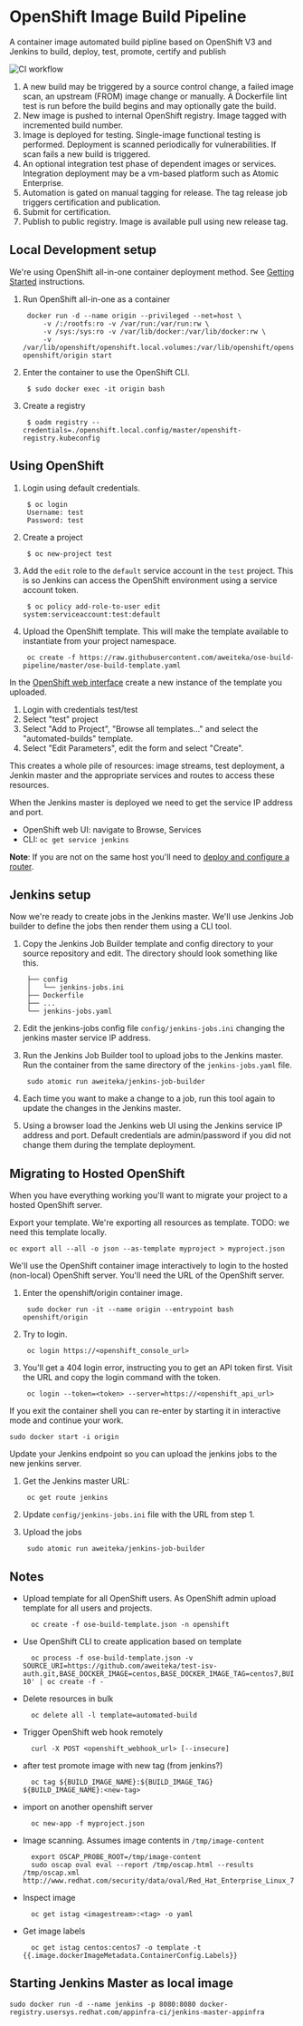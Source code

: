 # OpenShift Image Build Pipeline

A container image automated build pipline based on OpenShift V3 and Jenkins to build, deploy, test, promote, certify and publish

![CI workflow](docs/images/ci-workflow.png)

1. A new build may be triggered by a source control change, a failed image scan, an upstream (FROM) image change or manually. A Dockerfile lint test is run before the build begins and may optionally gate the build.
1. New image is pushed to internal OpenShift registry. Image tagged with incremented build number.
1. Image is deployed for testing. Single-image functional testing is performed. Deployment is scanned periodically for vulnerabilities. If scan fails a new build is triggered.
1. An optional integration test phase of dependent images or services. Integration deployment may be a vm-based platform such as Atomic Enterprise.
1. Automation is gated on manual tagging for release. The tag release job triggers certification and publication.
1. Submit for certification.
1. Publish to public registry. Image is available pull using new release tag.

## Local Development setup

We're using OpenShift all-in-one container deployment method. See [Getting Started](https://github.com/openshift/origin/#getting-started) instructions.

1. Run OpenShift all-in-one as a container

        docker run -d --name origin --privileged --net=host \
            -v /:/rootfs:ro -v /var/run:/var/run:rw \
            -v /sys:/sys:ro -v /var/lib/docker:/var/lib/docker:rw \
            -v /var/lib/openshift/openshift.local.volumes:/var/lib/openshift/openshift.local.volumes openshift/origin start

1. Enter the container to use the OpenShift CLI.

        $ sudo docker exec -it origin bash

1. Create a registry

        $ oadm registry --credentials=./openshift.local.config/master/openshift-registry.kubeconfig

## Using OpenShift

1. Login using default credentials.

        $ oc login
        Username: test
        Password: test

1. Create a project

        $ oc new-project test

1. Add the `edit` role to the `default` service account in the `test` project. This is so Jenkins can access the OpenShift environment using a service account token.

        $ oc policy add-role-to-user edit system:serviceaccount:test:default

1. Upload the OpenShift template. This will make the template available to instantiate from your project namespace.

        oc create -f https://raw.githubusercontent.com/aweiteka/ose-build-pipeline/master/ose-build-template.yaml

 In the [OpenShift web interface](https://<host_ip_address>:8443) create a new instance of the template you uploaded.

1. Login with credentials test/test
1. Select "test" project
1. Select "Add to Project", "Browse all templates..." and select the "automated-builds" template.
1. Select "Edit Parameters", edit the form and select "Create".

This creates a whole pile of resources: image streams, test deployment, a Jenkin master and the appropriate services and routes to access these resources.

When the Jenkins master is deployed we need to get the service IP address and port.

* OpenShift web UI: navigate to Browse, Services
* CLI: `oc get service jenkins`

**Note**: If you are not on the same host you'll need to [deploy and configure a router](https://docs.openshift.org/latest/admin_guide/install/deploy_router.html).


## Jenkins setup

Now we're ready to create jobs in the Jenkins master. We'll use Jenkins Job builder to define the jobs then render them using a CLI tool.

1. Copy the Jenkins Job Builder template and config directory to your source repository and edit. The directory should look something like this.

        ├── config
        │   └── jenkins-jobs.ini
        ├── Dockerfile
        ├── ...
        └── jenkins-jobs.yaml

1. Edit the jenkins-jobs config file `config/jenkins-jobs.ini` changing the jenkins master service IP address.
1. Run the Jenkins Job Builder tool to upload jobs to the Jenkins master. Run the container from the same directory of the `jenkins-jobs.yaml` file.

        sudo atomic run aweiteka/jenkins-job-builder

1. Each time you want to make a change to a job, run this tool again to update the changes in the Jenkins master.
1. Using a browser load the Jenkins web UI using the Jenkins service IP address and port. Default credentials are admin/password if you did not change them during the template deployment.

## Migrating to Hosted OpenShift

When you have everything working you'll want to migrate your project to a hosted OpenShift server.

Export your template. We're exporting all resources as template. TODO: we need this template locally.

    oc export all --all -o json --as-template myproject > myproject.json

We'll use the OpenShift container image interactively to login to the hosted (non-local) OpenShift server. You'll need the URL of the OpenShift server.

1. Enter the openshift/origin container image.

        sudo docker run -it --name origin --entrypoint bash openshift/origin

1. Try to login.

        oc login https://<openshift_console_url>

1. You'll get a 404 login error, instructing you to get an API token first. Visit the URL and copy the login command with the token.

        oc login --token=<token> --server=https://<openshift_api_url>

If you exit the container shell you can re-enter by starting it in interactive mode and continue your work.

    sudo docker start -i origin

Update your Jenkins endpoint so you can upload the jenkins jobs to the new jenkins server.

1. Get the Jenkins master URL:

        oc get route jenkins

1. Update `config/jenkins-jobs.ini` file with the URL from step 1.
1. Upload the jobs

        sudo atomic run aweiteka/jenkins-job-builder

## Notes

* Upload template for all OpenShift users. As OpenShift admin upload template for all users and projects.

        oc create -f ose-build-template.json -n openshift

* Use OpenShift CLI to create application based on template

        oc process -f ose-build-template.json -v SOURCE_URI=https://github.com/aweiteka/test-isv-auth.git,BASE_DOCKER_IMAGE=centos,BASE_DOCKER_IMAGE_TAG=centos7,BUILD_IMAGE_NAME=acmeapp,NAME=acme,TEST_CMD='/usr/bin/sleep 10' | oc create -f -


* Delete resources in bulk

        oc delete all -l template=automated-build

* Trigger OpenShift web hook remotely

        curl -X POST <openshift_webhook_url> [--insecure]

* after test promote image with new tag (from jenkins?)

        oc tag ${BUILD_IMAGE_NAME}:${BUILD_IMAGE_TAG} ${BUILD_IMAGE_NAME}:<new-tag>

* import on another openshift server

        oc new-app -f myproject.json

* Image scanning. Assumes image contents in `/tmp/image-content`

        export OSCAP_PROBE_ROOT=/tmp/image-content
        sudo oscap oval eval --report /tmp/oscap.html --results /tmp/oscap.xml http://www.redhat.com/security/data/oval/Red_Hat_Enterprise_Linux_7.xml

* Inspect image

        oc get istag <imagestream>:<tag> -o yaml

* Get image labels

        oc get istag centos:centos7 -o template -t {{.image.dockerImageMetadata.ContainerConfig.Labels}}

## Starting Jenkins Master as local image

```
sudo docker run -d --name jenkins -p 8080:8080 docker-registry.usersys.redhat.com/appinfra-ci/jenkins-master-appinfra
```
